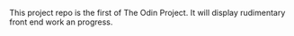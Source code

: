 This project repo is the first of The Odin Project. It will display rudimentary front end work an progress.